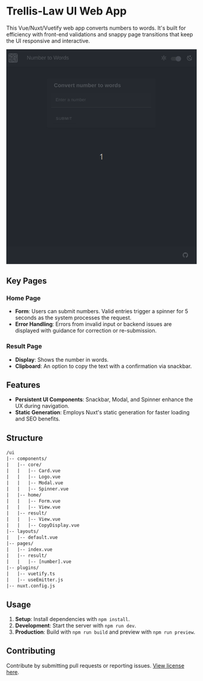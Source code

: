 # Trellis-Law UI Web App

This Vue/Nuxt/Vuetify web app converts numbers to words. It's built for efficiency with front-end validations and snappy page transitions that keep the UI responsive and interactive.

![Gif of app running](./../assets/trellis-ui-showcase.gif)

## Key Pages

### Home Page

- **Form**: Users can submit numbers. Valid entries trigger a spinner for 5 seconds as the system processes the request.
- **Error Handling**: Errors from invalid input or backend issues are displayed with guidance for correction or re-submission.

### Result Page

- **Display**: Shows the number in words.
- **Clipboard**: An option to copy the text with a confirmation via snackbar.

## Features

- **Persistent UI Components**: Snackbar, Modal, and Spinner enhance the UX during navigation.
- **Static Generation**: Employs Nuxt's static generation for faster loading and SEO benefits.

## Structure

```
/ui
|-- components/
|   |-- core/
|   |   |-- Card.vue
|   |   |-- Logo.vue
|   |   |-- Modal.vue
|   |   |-- Spinner.vue
|   |-- home/
|   |   |-- Form.vue
|   |   |-- View.vue
|   |-- result/
|   |   |-- View.vue
|   |   |-- CopyDisplay.vue
|-- layouts/
|   |-- default.vue
|-- pages/
|   |-- index.vue
|   |-- result/
|   |   |-- [number].vue
|-- plugins/
|   |-- vuetify.ts
|   |-- useEmitter.js
|-- nuxt.config.js
```

## Usage

1. **Setup**: Install dependencies with `npm install`.
2. **Development**: Start the server with `npm run dev`.
3. **Production**: Build with `npm run build` and preview with `npm run preview`.

## Contributing

Contribute by submitting pull requests or reporting issues. [View license here](./../LICENSE).
